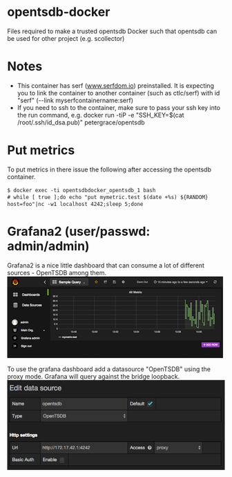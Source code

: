 opentsdb-docker
===============

Files required to make a trusted opentsdb Docker such that opentsdb can be used for other project (e.g. scollector)

Notes
=====
 * This container has serf (www.serfdom.io) preinstalled.  It is expecting you to link the container to another container (such as ctlc/serf) with id "serf" (--link myserfcontainername:serf)
 * If you need to ssh to the container, make sure to pass your ssh key into the run command, e.g. docker run -tiP -e "SSH_KEY=$(cat /root/.ssh/id_dsa.pub)" petergrace/opentsdb
   
# Put metrics

To put metrics in there issue the following after accessing the opentsdb container. 
```
$ docker exec -ti opentsdbdocker_opentsdb_1 bash
# while [ true ];do echo "put mymetric.test $(date +%s) ${RANDOM} host=foo"|nc -w1 localhost 4242;sleep 5;done
```

# Grafana2 (user/passwd: admin/admin)
Grafana2 is a nice little dashboard that can consume a lot of different sources - OpenTSDB among them.
![](pics/grafana2_graph.png)

To use the grafana dashboard add a datasource "OpenTSDB" using the proxy mode. Grafana will query against the bridge loopback.
![](pics/grafana2_source.png)
